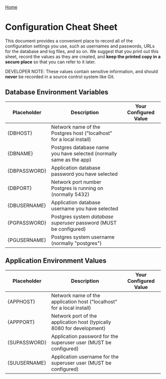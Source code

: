 [Home](./index.md)

# Configuration Cheat Sheet

This document provides a convenient place to record all of the configuration
settings you use, such as usernames and passwords, URLs for the database and
log files, and so on.  We suggest that you print out this sheet, record the
values as they are created, and **keep the printed copy in a secure place**
so that you can refer to it later.

DEVELOPER NOTE:  These values contain sensitive information, and should
**never** be recorded in a source control system like Git.

## Database Environment Variables

| Placeholder  | Description                                                         | Your Configured Value |
|--------------|---------------------------------------------------------------------|-----------------------|
| {DBHOST}     | Network name of the Postgres host ("localhost" for a local install) |                       | 
| {DBNAME}     | Postgres database name you have selected (normally same as the app) |                       |
| {DBPASSWORD} | Application database password you have selected                     |                       |
| {DBPORT}     | Network port number Postgres is running on (normally 5432)          |                       |
| {DBUSERNAME} | Application database username you have selected                     |                       |
| {PGPASSWORD} | Postgres system *database superuser* password (MUST be configured)  |                       |
| {PGUSERNAME} | Postgres system username (normally "postgres")                      |                       |

## Application Environment Values

| Placeholder  | Description                                                            | Your Configured Value |
|--------------|------------------------------------------------------------------------|-----------------------|
| {APPHOST}    | Network name of the application host ("localhost" for a local install) |                       |
| {APPPORT}    | Network port of the application host (typically 8080 for development)  |                       |
| {SUPASSWORD} | Application password for the superuser user (MUST be configured)       |                       |
| {SUUSERNAME} | Application username for the superuser user (MUST be configured)       |                       |

